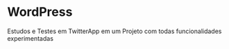 WordPress
=========

Estudos e Testes em TwitterApp em um Projeto com todas funcionalidades experimentadas
